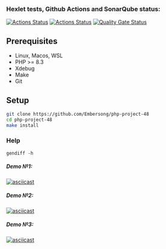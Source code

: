 ### Hexlet tests, Github Actions and SonarQube status:
[![Actions Status](https://github.com/Embersong/php-project-48/actions/workflows/hexlet-check.yml/badge.svg)](https://github.com/Embersong/php-project-48/actions)
[![Actions Status](https://github.com/Embersong/php-project-48/actions/workflows/main.yml/badge.svg)](https://github.com/Embersong/php-project-48/actions)
[![Quality Gate Status](https://sonarcloud.io/api/project_badges/measure?project=Embersong_php-project-48&metric=alert_status)](https://sonarcloud.io/summary/new_code?id=Embersong_php-project-48)
## Prerequisites

* Linux, Macos, WSL
* PHP >= 8.3
* Xdebug
* Make
* Git



## Setup

```bash
git clone https://github.com/Embersong/php-project-48
cd php-project-48
make install
```

### Help
```
gendiff -h
```
##### Demo №1:
[![asciicast](https://asciinema.org/a/LfQ2zdfz7Er16jyLpsPRRTWDI.svg)](https://asciinema.org/a/LfQ2zdfz7Er16jyLpsPRRTWDI)
##### Demo №2:
[![asciicast](https://asciinema.org/a/Gy8Mo70nZe55JMcHFxaWJpR9Z.svg)](https://asciinema.org/a/Gy8Mo70nZe55JMcHFxaWJpR9Z)
##### Demo №3:
[![asciicast](https://asciinema.org/a/GHf2siud3INsNdDnLDs0X7tgR.svg)](https://asciinema.org/a/GHf2siud3INsNdDnLDs0X7tgR)